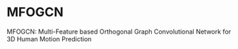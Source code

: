 # MFOGCN
MFOGCN: Multi-Feature based Orthogonal Graph Convolutional Network for 3D Human Motion Prediction
